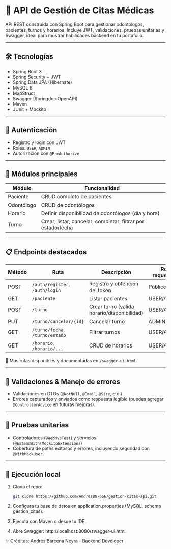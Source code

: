 # 🦷 API de Gestión de Citas Médicas

API REST construida con Spring Boot para gestionar odontólogos, pacientes, turnos y horarios. Incluye JWT, validaciones, pruebas unitarias y Swagger, ideal para mostrar habilidades backend en tu portafolio.

---

## 🛠️ Tecnologías

- Spring Boot 3  
- Spring Security + JWT  
- Spring Data JPA (Hibernate)  
- MySQL 8  
- MapStruct  
- Swagger (Springdoc OpenAPI)  
- Maven  
- JUnit + Mockito

---

## 🔐 Autenticación

- Registro y login con JWT  
- Roles: `USER`, `ADMIN`  
- Autorización con `@PreAuthorize`

---

## 📂 Módulos principales

| Módulo     | Funcionalidad                                             |
|------------|----------------------------------------------------------|
| Paciente   | CRUD completo de pacientes                               |
| Odontólogo | CRUD de odontólogos                                      |
| Horario    | Definir disponibilidad de odontólogos (día y hora)       |
| Turno      | Crear, listar, cancelar, completar, filtrar por estado/fecha |

---

## 📋 Endpoints destacados

| Método | Ruta                            | Descripción                             | Rol requerido |
|--------|----------------------------------|-----------------------------------------|----------------|
| POST   | `/auth/register`, `/auth/login` | Registro y obtención del token         | Público        |
| GET    | `/paciente`                     | Listar pacientes                       | USER/ADMIN     |
| POST   | `/turno`                        | Crear turno (valida horario/disponibilidad) | USER/ADMIN |
| PUT    | `/turno/cancelar/{id}`         | Cancelar turno                         | ADMIN          |
| GET    | `/turno/fecha`, `/turno/estado`| Filtrar turnos                         | USER/ADMIN     |
| GET    | `/horario`, `/horario/...`     | CRUD de horarios                       | USER/ADMIN     |

🧭 Más rutas disponibles y documentadas en `/swagger-ui.html`.

---

## 📄 Validaciones & Manejo de errores

- Validaciones en DTOs (`@NotNull`, `@Email`, `@Size`, etc.)
- Errores capturados y enviados como respuesta legible (puedes agregar `@ControllerAdvice` en futuras mejoras).

---

## 🧪 Pruebas unitarias

- Controladores (`@WebMvcTest`) y servicios (`@ExtendWith(MockitoExtension)`)
- Cobertura de paths exitosos y errores, incluyendo seguridad con `@WithMockUser`.

---

## 🚀 Ejecución local

1. Clona el repo:  
   ```bash
   git clone https://github.com/AndresBN-666/gestion-citas-api.git
   ```
2. Configura tu base de datos en application.properties (MySQL, schema gestion_citas).

3. Ejecuta con Maven o desde tu IDE.

4. Abre Swagger: http://localhost:8080/swagger-ui.html.

✨ Créditos:
Andrés Bárcena Neyra -
Backend Developer
